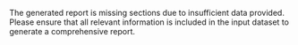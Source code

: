 The generated report is missing sections due to insufficient data provided. Please ensure that all relevant information is included in the input dataset to generate a comprehensive report.